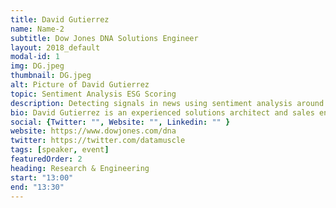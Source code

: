 ```yaml
---
title: David Gutierrez
name: Name-2
subtitle: Dow Jones DNA Solutions Engineer
layout: 2018_default
modal-id: 1
img: DG.jpeg
thumbnail: DG.jpeg
alt: Picture of David Gutierrez
topic: Sentiment Analysis ESG Scoring
description: Detecting signals in news using sentiment analysis around ESG scoring with Dow Jones DNA.
bio: David Gutierrez is an experienced solutions architect and sales engineer passionate about the intersection of data analytics, data science, and beautiful UI/UX. After 10 years in advanced network analytics in the telecom domain, he moved into deriving signals from news events. Be it for sentiment analysis of your mom’s Wall Street-Journal-worthy blueberry pie tech venture, or for modeling supply chain risk; or for designing the next algorithmic investment strategy; or even for just understanding the networked impact of Brexit... or of a future hurricane... or of a president... David now builds solutions using the world’s most comprehensive premium news cloud API ecosystem - Dow Jones/DNA - Data, News and Analytics Platform. He likes Catboost, Tensorflow and LDA for breakfast. Even if extroverted, he needs some Spacy from time to time. And in the evenings he enjoys reading about NLP and graphDBs while playing neo-funk on his bass guitar surrounded by international literature books. He has an Electrical and Mechanical Engineering degrees with Mathematics and Physics minors from John Brown University, where he attended under the full-ride Walton Scholarship program. He lives in NYC with his entrepreneur wife and two cats that do not boost.
social: {Twitter: "", Website: "", Linkedin: "" }
website: https://www.dowjones.com/dna
twitter: https://twitter.com/datamuscle
tags: [speaker, event]
featuredOrder: 2
heading: Research & Engineering
start: "13:00"
end: "13:30"
---
```

